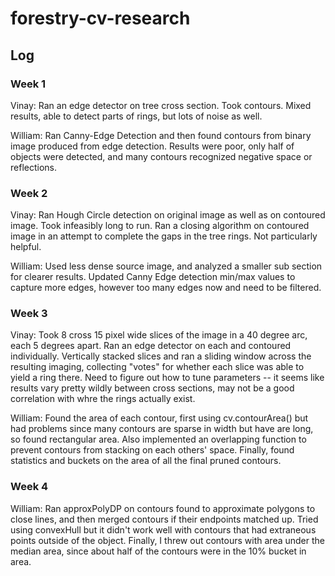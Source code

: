 # forestry-cv-research

## Log

### Week 1
Vinay: Ran an edge detector on tree cross section. Took contours. Mixed results, able to detect parts of rings, but lots of noise as well.

William: Ran Canny-Edge Detection and then found contours from binary image produced from edge detection. Results were poor, only half of objects were detected, and many contours recognized negative space or reflections.

### Week 2
Vinay: Ran Hough Circle detection on original image as well as on contoured image. Took infeasibly long to run. Ran a closing algorithm on contoured image in an attempt to complete the gaps in the tree rings. Not particularly helpful.

William: Used less dense source image, and analyzed a smaller sub section for clearer results. Updated Canny Edge detection min/max values to capture more edges, however too many edges now and need to be filtered.

### Week 3
Vinay: Took 8 cross 15 pixel wide slices of the image in a 40 degree arc, each 5 degrees apart. Ran an edge detector on each and contoured individually. Vertically stacked slices and ran a sliding window across the resulting imaging, collecting "votes" for whether each slice was able to yield a ring there. Need to figure out how to tune parameters -- it seems like results vary pretty wildly between cross sections, may not be a good correlation with whre the rings actually exist.

William: Found the area of each contour, first using cv.contourArea() but had problems since many contours are sparse in width but have are long, so found rectangular area. Also implemented an overlapping function to prevent contours from stacking on each others' space. Finally, found statistics and buckets on the area of all the final pruned contours.

### Week 4
William: Ran approxPolyDP on contours found to approximate polygons to close lines, and then merged contours if their endpoints matched up. Tried using convexHull but it didn't work well with contours that had extraneous points outside of the object. Finally, I threw out contours with area under the median area, since about half of the contours were in the 10% bucket in area.
